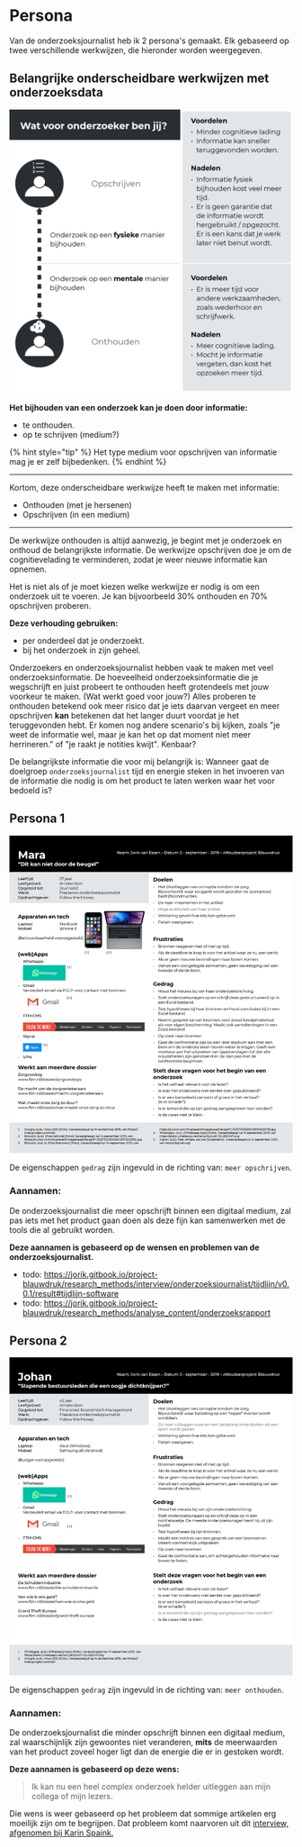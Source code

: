 # Persona

Van de onderzoeksjournalist heb ik 2 persona's gemaakt. Elk gebaseerd op twee verschillende werkwijzen, die hieronder worden weergegeven.


## Belangrijke onderscheidbare werkwijzen met onderzoeksdata

![Belangrijke onderscheidbare werkwijzen met onderzoeksdata](content/persona-classificatie.png)


__Het bijhouden van een onderzoek kan je doen door informatie:__
* te onthouden.
* op te schrijven (medium?)

{% hint style="tip" %}
Het type medium voor opschrijven van informatie mag je er zelf bijbedenken. 
{% endhint %}

---

Kortom, deze onderscheidbare werkwijze heeft te maken met informatie:
* Onthouden (met je hersenen)
* Opschrijven (in een medium)

---

De werkwijze onthouden is altijd aanwezig, je begint met je onderzoek en onthoud de belangrijkste informatie.
De werkwijze opschrijven doe je om de cognitievelading te verminderen, zodat je weer nieuwe informatie kan opnemen.

Het is niet als of je moet kiezen welke werkwijze er nodig is om een onderzoek uit te voeren. Je kan bijvoorbeeld 30% onthouden en 70% opschrijven proberen.

__Deze verhouding gebruiken:__
* per onderdeel dat je onderzoekt.
* bij het onderzoek in zijn geheel.



Onderzoekers en onderzoeksjournalist hebben vaak te maken met veel onderzoeksinformatie. De hoeveelheid onderzoeksinformatie die je wegschrijft en juist probeert te onthouden heeft grotendeels met jouw voorkeur te maken. (Wat werkt goed voor jouw?) Alles proberen te onthouden betekend ook meer risico dat je iets daarvan vergeet en meer opschrijven __kan__ betekenen dat het langer duurt voordat je het teruggevonden hebt. Er komen nog andere scenario's bij kijken, zoals "je weet de informatie wel, maar je kan het op dat moment niet meer herrineren." of "je raakt je notities kwijt". Kenbaar?

De belangrijkste informatie die voor mij belangrijk is: Wanneer gaat de doelgroep `onderzoeksjournalist` tijd en energie steken in het invoeren van de informatie die nodig is om het product te laten werken waar het voor bedoeld is?





## Persona 1

![Persona 1](content/persona1.png)

De eigenschappen `gedrag` zijn ingevuld in de richting van: `meer opschrijven`.

### Aannamen:
De onderzoeksjournalist die meer opschrijft binnen een digitaal medium, zal pas iets met het product gaan doen als deze fijn kan samenwerken met de tools die al gebruikt worden.

__Deze aannamen is gebaseerd op de wensen en problemen van de onderzoeksjournalist.__
* todo: https://jorik.gitbook.io/project-blauwdruk/research_methods/interview/onderzoeksjournalist/tijdlijn/v0.0.1/result#tijdlijn-software
* todo: https://jorik.gitbook.io/project-blauwdruk/research_methods/analyse_content/onderzoeksrapport


## Persona 2

![Persona 2](content/persona2.png)

De eigenschappen `gedrag` zijn ingevuld in de richting van: `meer onthouden`.

### Aannamen:
De onderzoeksjournalist die minder opschrijft binnen een digitaal medium, zal waarschijnlijk zijn gewoontes niet veranderen, **mits** de meerwaarden van het product zoveel hoger ligt dan de energie die er in gestoken wordt. 

__Deze aannamen is gebaseerd op deze wens:__

> Ik kan nu een heel complex onderzoek helder uitleggen aan mijn collega of mijn lezers.


Die wens is weer gebaseerd op het probleem dat sommige artikelen erg moeilijk zijn om te begrijpen. Dat probleem komt naarvoren uit dit [interview, afgenomen bij Karin Spaink.](https://jorik.gitbook.io/project-blauwdruk/research_methods/interview/eindredactie/~/settings/integrations) 

